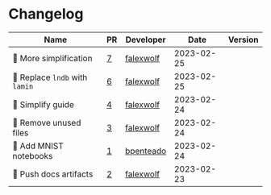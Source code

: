 # Changelog

<!-- prettier-ignore -->
Name | PR | Developer | Date | Version
--- | --- | --- | --- | ---
:memo: More simplification | [7](https://github.com/laminlabs/pytorch-lamin-mnist/pull/7) | [falexwolf](https://github.com/falexwolf) | 2023-02-25 |
🚚 Replace `lndb` with `lamin` | [6](https://github.com/laminlabs/pytorch-lamin-mnist/pull/6) | [falexwolf](https://github.com/falexwolf) | 2023-02-25 |
📝 Simplify guide | [4](https://github.com/laminlabs/pytorch-lamin-mnist/pull/4) | [falexwolf](https://github.com/falexwolf) | 2023-02-24 |
📝 Remove unused files | [3](https://github.com/laminlabs/pytorch-lamin-mnist/pull/3) | [falexwolf](https://github.com/falexwolf) | 2023-02-24 |
📝  Add MNIST notebooks | [1](https://github.com/laminlabs/pytorch-lamin-mnist/pull/1) | [bpenteado](https://github.com/bpenteado) | 2023-02-24 |
👷 Push docs artifacts | [2](https://github.com/laminlabs/pytorch-lamin-mnist/pull/2) | [falexwolf](https://github.com/falexwolf) | 2023-02-23 |
